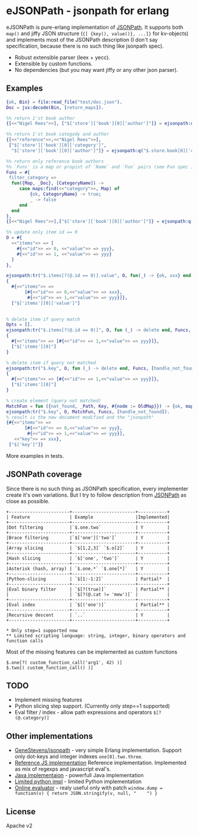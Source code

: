 eJSONPath - jsonpath for erlang
===============================

eJSONPath is pure-erlang implementation of [JSONPath](http://goessner.net/articles/JsonPath/).
It supports both `map()` and jiffy JSON structure (`{[ {key(), value()}, ...]}` for kv-objects)
and implements most of the JSONPath description (I don't say specification, because there is no
such thing like jsonpath spec).

* Robust extensible parser (leex + yecc).
* Extensible by custom functions.
* No dependencies (but you may want jiffy or any other json parser).

Examples
--------

```erlang
{ok, Bin} = file:read_file("test/doc.json").
Doc = jsx:decode(Bin, [return_maps]).

%% return 1'st book author
{[<<"Nigel Rees">>], ["$['store']['book'][0]['author']"]} = ejsonpath:q("$.store.book[0].author", Doc).

%% return 1'st book categody and author
{[<<"reference">>,<<"Nigel Rees">>],
 ["$['store']['book'][0]['category']",
  "$['store']['book'][0]['author']"]} = ejsonpath:q("$.store.book[0]['category','author']", Doc).

%% return only reference book authors
%% `Funs' is a map or propist of `Name` and `Fun` pairs (see Fun spec in the sources)
Funs = #{
 filter_category =>
  fun({Map, _Doc}, [CategoryName]) ->
     case maps:find(<<"category">>, Map) of
         {ok, CategoryName} -> true;
         _ -> false
     end
  end
},
{[<<"Nigel Rees">>],["$['store']['book'][0]['author']"]} = ejsonpath:q("$.store.book[?(filter_category('reference'))].author", Doc, Funs).

%% update only item id == 0
O = #{
  <<"items">> => [
    #{<<"id">> => 0, <<"value">> => yyy},
    #{<<"id">> => 1, <<"value">> => yyy}
  ]
},

ejsonpath:tr("$.items[?(@.id == 0)].value", O, fun(_) -> {ok, xxx} end).
{
  #{<<"items">> =>
       [#{<<"id">> => 0,<<"value">> => xxx},
        #{<<"id">> => 1,<<"value">> => yyy}]},
  ["$['items'][0]['value']"]
 

% delete item if query match
Opts = [].
ejsonpath:tr("$.items[?(@.id == 0)]", O, fun (_) -> delete end, Funcs, Opts).
{ 
  #{<<"items">> => [#{<<"id">> => 1,<<"value">> => yyy}]},
  ["$['items'][0]"]
}

% delete item if query not matched
ejsonpath:tr("$.key", O, fun (_) -> delete end, Funcs, [handle_not_found]).
{ 
  #{<<"items">> => [#{<<"id">> => 1,<<"value">> => yyy}]},
  ["$['items'][0]"]
}

% create element (query not matched)
MatchFun = fun ({not_found, _Path, Key, #{node := OldMap}}) -> {ok, maps:put(Key, xxx, OldMap)} end.
ejsonpath:tr("$.key", O, MatchFun, Funcs, [handle_not_found]).
% result is the new document modified and the "jsonpath"
{#{<<"items">> =>
       [#{<<"id">> => 0,<<"value">> => yyy},
        #{<<"id">> => 1,<<"value">> => yyy}],
   <<"key">> => xxx},
 ["$['key']"]}

```
More examples in tests.

JSONPath coverage
-----------------

Since there is no such thing as JSONPath specification, every implementer create
it's own variations. But I try to follow description from [JSONPath](http://goessner.net/articles/JsonPath/)
as close as possible.

```
+-----------------------+------------------------+-----------+
| Feature               | Example                |Implemented|
+-----------------------+------------------------+-----------+
|Dot filtering          |`$.one.two`             | Y         |
+-----------------------+------------------------+-----------+
|Brace filtering        |`$['one']['two']`       | Y         |
+-----------------------+------------------------+-----------+
|Array slicing          | `$[1,2,3]` `$.o[2]`    | Y         |
+-----------------------+------------------------+-----------+
|Hash slicing           | `$['one', 'two']`      | Y         |
+-----------------------+------------------------+-----------+
|Asterisk (hash, array) | `$.one.*` `$.one[*]`   | Y         |
+-----------------------+------------------------+-----------+
|Python-slicing         | `$[1:-1:2]`            | Partial*  |
+-----------------------+------------------------+-----------+
|Eval binary filter     | `$[?(true)]`           | Partial** |
|                       | `$[?(@.cat != 'mew')]` |           |
+-----------------------+------------------------+-----------+
|Eval index             | `$[('one')]`           | Partial** |
+-----------------------+------------------------+-----------+
|Recursive descent      | `..`                   | Y         |
+-----------------------+------------------------+-----------+

* Only step=1 supported now
** Limited scripting language: string, integer, binary operators and function calls
```

Most of the missing features can be implemented as custom functions

```
$.one[?( custom_function_call('arg1', 42) )]
$.two[( custom_function_call() )]
````

TODO
----

* Implement missing features
* Python slicing step support. (Currently only step==1 supported)
* Eval filter / index - allow path expressions and operators `$[?(@.category)]`

Other implementations
---------------------

* [GeneStevens/jsonpath](https://github.com/GeneStevens/jsonpath) - very simple Erlang implementation.
  Support only dot-keys and integer indexes `one[0].two.three`.
* [Reference JS implementation](https://code.google.com/p/jsonpath/source/browse/trunk/src/js/jsonpath.js)
  Reference implementation. Implemented as mix of regexps and javascript eval's.
* [Java implementaion](https://code.google.com/p/json-path/) - powerfull Java implementation
* [Limited python impl](https://github.com/kennknowles/python-jsonpath-rw) - limited Python implementation
* [Online evaluator](http://ashphy.com/JSONPathOnlineEvaluator/) - realy useful only with patch
`window.dump = function(v) { return JSON.stringify(v, null, "    ") }`

License
-------

Apache v2
